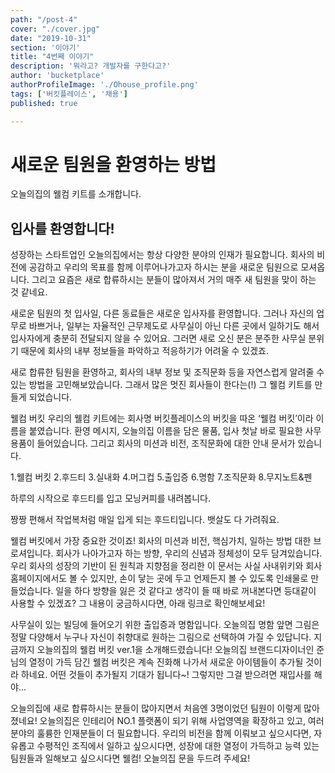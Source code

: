 ```yaml
---
path: "/post-4"
cover: "./cover.jpg"
date: "2019-10-31"
section: '이야기'
title: "4번째 이야기"
description: '뭐라고? 개발자를 구한다고?'
author: 'bucketplace'
authorProfileImage: './Ohouse_profile.png'
tags: ['버킷플레이스', '채용']
published: true

---
```

# 새로운 팀원을 환영하는 방법 
오늘의집의 웰컴 키트를 소개합니다.

## 입사를 환영합니다! 
성장하는 스타트업인 오늘의집에서는 항상 다양한 분야의 인재가 필요합니다. 회사의 비전에 공감하고 우리의 목표를 함께 이루어나가고자 하시는 분을 새로운 팀원으로 모셔옵니다. 그리고 요즘은 새로 합류하시는 분들이 많아져서 거의 매주 새 팀원을 맞이 하는 것 같네요.

새로운 팀원의 첫 입사일, 다른 동료들은 새로운 입사자를 환영합니다. 그러나 자신의 업무로 바쁘거나, 일부는 자율적인 근무제도로 사무실이 아닌 다른 곳에서 일하기도 해서 입사자에게 충분히 전달되지 않을 수 있어요. 그러면 새로 오신 분은 분주한 사무실 분위기 때문에 회사의 내부 정보들을 파악하고 적응하기가 어려울 수 있겠죠.

새로 합류한 팀원을 환영하고, 회사의 내부 정보 및 조직문화 등을 자연스럽게 알려줄 수 있는 방법을 고민해보았습니다. 그래서 많은 멋진 회사들이 한다는(!) 그 웰컴 키트를 만들게 되었습니다.

웰컴 버킷
우리의 웰컴 키트에는 회사명 버킷플레이스의 버킷을 따온 ‘웰컴 버킷’이라 이름을 붙였습니다. 환영 메시지, 오늘의집 이름을 담은 물품, 입사 첫날 바로 필요한 사무용품이 들어있습니다. 그리고 회사의 미션과 비전, 조직문화에 대한 안내 문서가 있습니다.


1.웰컴 버킷  2.후드티  3.실내화  4.머그컵  5.출입증  6.명함  7.조직문화  8.무지노트&펜


하루의 시작으로 후드티를 입고 모닝커피를 내려봅니다.

짱짱 편해서 작업복처럼 매일 입게 되는 후드티입니다. 뱃살도 다 가려줘요.

웰컴 버킷에서 가장 중요한 것이죠! 회사의 미션과 비전, 핵심가치, 일하는 방법 대한 브로셔입니다. 회사가 나아가고자 하는 방향, 우리의 신념과 정체성이 모두 담겨있습니다. 우리 회사의 성장의 기반이 된 원칙과 지향점을 정리한 이 문서는 사실 사내위키와 회사 홈페이지에서도 볼 수 있지만, 손이 닿는 곳에 두고 언제든지 볼 수 있도록 인쇄물로 만들었습니다. 일을 하다 방향을 잃은 것 같다고 생각이 들 때 바로 꺼내본다면 등대같이 사용할 수 있겠죠? 그 내용이 궁금하시다면, 아래 링크로 확인해보세요!


사무실이 있는 빌딩에 들어오기 위한 출입증과 명함입니다. 오늘의집 명함 앞면 그림은 정말 다양해서 누구나 자신이 취향대로 원하는 그림으로 선택하여 가질 수 있답니다.
지금까지 오늘의집의 웰컴 버킷 ver.1을 소개해드렸습니다! 오늘의집 브랜드디자이너인 준님의 열정이 가득 담긴 웰컴 버킷은 계속 진화해 나가서 새로운 아이템들이 추가될 것이라 하네요. 어떤 것들이 추가될지 기대가 됩니다~! 그렇지만 그걸 받으려면 재입사를 해야… 

오늘의집에 새로 합류하시는 분들이 많아지면서 처음엔 3명이었던 팀원이 이렇게 많아졌네요! 오늘의집은 인테리어 NO.1 플랫폼이 되기 위해 사업영역을 확장하고 있고, 여러 분야의 훌륭한 인재분들이 더 필요합니다. 우리의 비전을 함께 이뤄보고 싶으시다면, 자유롭고 수평적인 조직에서 일하고 싶으시다면, 성장에 대한 열정이 가득하고 능력 있는 팀원들과 일해보고 싶으시다면 웰컴! 오늘의집 문을 두드려 주세요!
